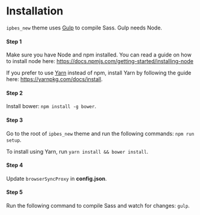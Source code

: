 # Installation

`ipbes_new` theme uses [Gulp](http://gulpjs.com) to compile Sass. Gulp needs Node.

#### Step 1
Make sure you have Node and npm installed.
You can read a guide on how to install node here: https://docs.npmjs.com/getting-started/installing-node

If you prefer to use [Yarn](https://yarnpkg.com) instead of npm, install Yarn by following the guide here: https://yarnpkg.com/docs/install.

#### Step 2
Install bower: `npm install -g bower`.

#### Step 3
Go to the root of `ipbes_new` theme and run the following commands: `npm run setup`.

To install using Yarn, run `yarn install && bower install`.

#### Step 4
Update `browserSyncProxy` in **config.json**.

#### Step 5
Run the following command to compile Sass and watch for changes: `gulp`.
